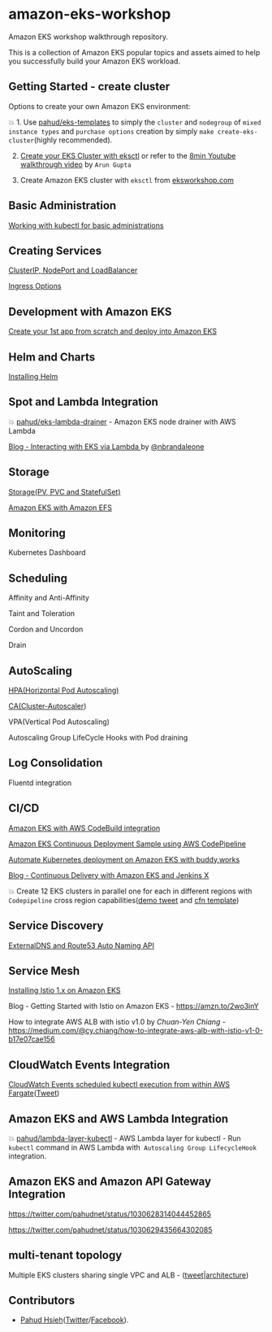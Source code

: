 # amazon-eks-workshop
Amazon EKS workshop walkthrough repository. 

This is a collection of Amazon EKS popular topics and assets aimed to help you successfully build your Amazon EKS workload.



## Getting Started - create cluster

Options to create your own Amazon EKS environment:

💥 1. Use [pahud/eks-templates](https://github.com/pahud/eks-templates) to simply the `cluster` and `nodegroup` of `mixed instance types` and `purchase options` creation by simply `make create-eks-cluster`(highly recommended).

2. [Create your EKS Cluster with eksctl](./00-getting-started/create-eks-with-eksctl.md) or refer to the [8min Youtube walkthrough video](https://www.youtube.com/watch?v=3-OZqA5p1HA) by `Arun Gupta`

3. Create Amazon EKS cluster with `eksctl` from [eksworkshop.com](https://eksworkshop.com/eksctl/)

## Basic Administration

[Working with kubectl for basic administrations](./02-kubectl-basic-admin/kubectl-basic-admin.md)



## Creating Services

[ClusterIP, NodePort and LoadBalancer](https://github.com/pahud/amazon-eks-workshop/tree/master/03-creating-services)

[Ingress Options](./03-creating-services/ingress-options.md)



## Development with Amazon EKS

[Create your 1st app from scratch and deploy into Amazon EKS](https://github.com/pahud/greeting)

## Helm and Charts

[Installing Helm](./00-getting-started/installing-helm.md)



## Spot and Lambda Integration

💥 [pahud/eks-lambda-drainer](https://github.com/pahud/eks-lambda-drainer) - Amazon EKS node drainer with AWS Lambda

[Blog - Interacting with EKS via Lambda
](http://www.nickaws.net/aws/2018/09/03/Interacting-with-EKS-via-Lambda.html) by [@nbrandaleone](https://github.com/nbrandaleone)



## Storage

[Storage(PV, PVC and StatefulSet)](./02-kubectl-basic-admin/storage.md)

[Amazon EKS with Amazon EFS](https://github.com/kubernetes-incubator/external-storage/tree/master/aws/efs)



## Monitoring

Kubernetes Dashboard

## Scheduling

Affinity and Anti-Affinity

Taint and Toleration

Cordon and Uncordon

Drain



## AutoScaling

[HPA(Horizontal Pod Autoscaling)](./04-scaling/hpa/README.md)

[CA(Cluster-Autoscaler](./04-scaling/cluster-autoscaler/README.md))

VPA(Vertical Pod Autoscaling)

Autoscaling Group LifeCycle Hooks with Pod draining





## Log Consolidation

Fluentd integration



## CI/CD

[Amazon EKS with AWS CodeBuild integration](https://github.com/pahud/eks-kubectl-docker#codebuild-support) 

[Amazon EKS Continuous Deployment Sample using AWS CodePipeline](https://github.com/chankh/eksutil/tree/master/lambda/codepipeline)

[Automate Kubernetes deployment on Amazon EKS with buddy.works](https://buddy.works/blog/amazon-eks-kubernetes)

[Blog - Continuous Delivery with Amazon EKS and Jenkins X](https://amzn.to/2JM2luY) 

💥 Create 12 EKS clusters in parallel one for each in different regions with `Codepipeline` cross region capabilities([demo tweet](https://twitter.com/pahudnet/status/1098597986165239811) and [cfn template](https://github.com/pahud/eks-templates/blob/master/cloudformation/codepipeline.yml))

## Service Discovery

[ExternalDNS and Route53 Auto Naming API](https://dev.classmethod.jp/cloud/aws/external-dns-eks/)

## Service Mesh

[Installing Istio 1.x on Amazon EKS](https://github.com/pahud/amazon-eks-workshop/tree/master/06-service-mesh/Istio)

Blog - Getting Started with Istio on Amazon EKS - https://amzn.to/2wo3inY

How to integrate AWS ALB with istio v1.0 by *Chuan-Yen Chiang* - https://medium.com/@cy.chiang/how-to-integrate-aws-alb-with-istio-v1-0-b17e07cae156


## CloudWatch Events Integration

[CloudWatch Events scheduled kubectl execution from within AWS Fargate](https://github.com/pahud/eks-kubectl-docker#aws-fargate-with-cloudwatch-event-scheduled-events)([Tweet](https://twitter.com/pahudnet/status/1047166317042618368))

## Amazon EKS and AWS Lambda Integration

💥 [pahud/lambda-layer-kubectl](https://github.com/pahud/lambda-layer-kubectl) - AWS Lambda layer for kubectl - Run `kubectl` command in AWS Lambda with` Autoscaling Group LifecycleHook` integration.

## Amazon EKS and Amazon API Gateway Integration

https://twitter.com/pahudnet/status/1030628314044452865

https://twitter.com/pahudnet/status/1030629435664302085

## multi-tenant topology

Multiple EKS clusters sharing single VPC and ALB - ([tweet](https://twitter.com/pahudnet/status/1044988111694876672)|[architecture](https://pbs.twimg.com/media/DoCLDjfUwAA4s2_.jpg))



## Contributors

- [Pahud Hsieh](https://github.com/pahud)([Twitter](https://twitter.com/pahudnet)/[Facebook](https://www.facebook.com/pahudnet)). 
